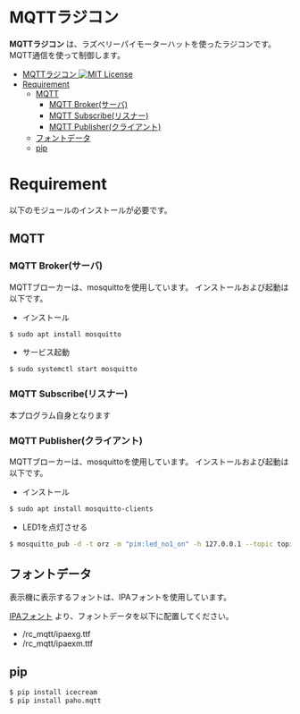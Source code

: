 # MQTTラジコン

**MQTTラジコン** は、ラズベリーパイモーターハットを使ったラジコンです。
MQTT通信を使って制御します。



- [MQTTラジコン ![MIT License](LICENSE)](#mqttラジコン-)
- [Requirement](#requirement)
  - [MQTT](#mqtt)
    - [MQTT Broker(サーバ)](#mqtt-brokerサーバ)
    - [MQTT Subscribe(リスナー)](#mqtt-subscribeリスナー)
    - [MQTT Publisher(クライアント)](#mqtt-publisherクライアント)
  - [フォントデータ](#フォントデータ)
  - [pip](#pip)



# Requirement

以下のモジュールのインストールが必要です。

## MQTT

### MQTT Broker(サーバ)

MQTTブローカーは、mosquittoを使用しています。
インストールおよび起動は以下です。

- インストール

```bash
$ sudo apt install mosquitto
```

- サービス起動

```bash
$ sudo systemctl start mosquitto
```

### MQTT Subscribe(リスナー)

本プログラム自身となります

### MQTT Publisher(クライアント)

MQTTブローカーは、mosquittoを使用しています。
インストールおよび起動は以下です。

- インストール

```bash
$ sudo apt install mosquitto-clients
```

- LED1を点灯させる

```bash
$ mosquitto_pub -d -t orz -m "pim:led_no1_on" -h 127.0.0.1 --topic topic_1
```


## フォントデータ

表示機に表示するフォントは、IPAフォントを使用しています。

[IPAフォント](https://moji.or.jp/ipafont/)
より、フォントデータを以下に配置してください。

* /rc_mqtt/ipaexg.ttf
* /rc_mqtt/ipaexm.ttf


## pip

```bash
$ pip install icecream
$ pip install paho.mqtt
```
